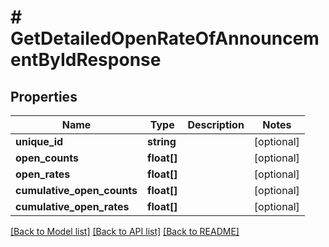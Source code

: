 # # GetDetailedOpenRateOfAnnouncementByIdResponse

## Properties

Name | Type | Description | Notes
------------ | ------------- | ------------- | -------------
**unique_id** | **string** |  | [optional]
**open_counts** | **float[]** |  | [optional]
**open_rates** | **float[]** |  | [optional]
**cumulative_open_counts** | **float[]** |  | [optional]
**cumulative_open_rates** | **float[]** |  | [optional]

[[Back to Model list]](../../README.md#models) [[Back to API list]](../../README.md#endpoints) [[Back to README]](../../README.md)

